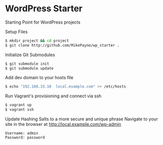 WordPress Starter
==========

Starting Point for WordPress projects

Setup Files

```bash
$ mkdir project && cd project
$ git clone http://github.com/MikePayne/wp_starter .
```

Initialize Git Submodules
```bash
$ git submodule init
$ git submodule update
```

Add dev domain to your hosts file
```bash
$ echo "192.168.33.10  local.example.com" >> /etc/hosts
```

Run Vagrant's provisioning and connect via ssh
```bash
$ vagrant up
$ vagrant ssh
```

Update Hashing Salts to a more secure and unique phrase
Navigate to your site in the browser at http://local.example.com/wp-admin

```
Username: admin
Password: password
```
